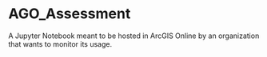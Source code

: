 # AGO_Assessment
A Jupyter Notebook meant to be hosted in ArcGIS Online by an organization that wants to monitor its usage.
